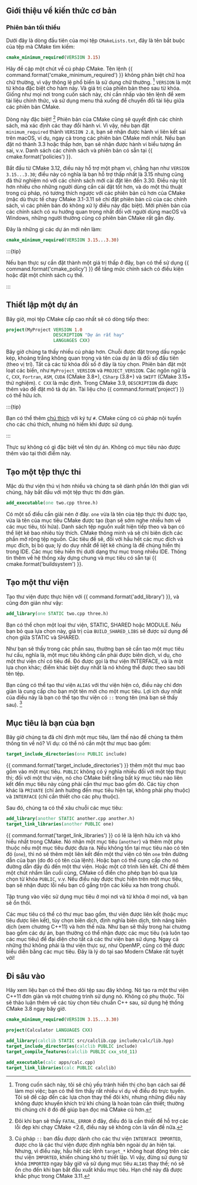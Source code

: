 ## Giới thiệu về kiến thức cơ bản

### Phiên bản tối thiểu

Dưới đây là dòng đầu tiên của mọi tệp `CMakeLists.txt`, đây là tên bắt buộc của tệp mà CMake tìm kiếm:

```cmake
cmake_minimum_required(VERSION 3.15)
```

Hãy đề cập một chút về cú pháp CMake. Tên lệnh
{{ command.format('cmake_minimum_required') }} không phân biệt chữ hoa chữ thường, vì vậy thông lệ phổ biến
là sử dụng chữ thường. [^1] `VERSION` là một từ khóa đặc biệt cho hàm này.
Và giá trị của phiên bản theo sau từ khóa. Giống như mọi nơi trong
cuốn sách này, chỉ cần nhấp vào tên lệnh để xem tài liệu chính thức,
và sử dụng menu thả xuống để chuyển đổi tài liệu giữa các phiên bản CMake.

Dòng này đặc biệt! [^2] Phiên bản của CMake cũng sẽ quyết định các chính sách,
mà xác định các thay đổi hành vi. Vì vậy, nếu bạn đặt `minimum_required` thành `VERSION 2.8`, bạn sẽ nhận được hành vi liên kết sai trên macOS, ví dụ, ngay cả trong
các phiên bản CMake mới nhất. Nếu bạn đặt nó thành 3.3 hoặc thấp hơn, bạn sẽ nhận được
hành vi biểu tượng ẩn sai, v.v. Danh sách các chính sách và phiên bản có sẵn tại
{{ cmake.format('policies') }}.

Bắt đầu từ CMake 3.12, điều này hỗ trợ một phạm vi, chẳng hạn như `VERSION 3.15...3.30`;
điều này có nghĩa là bạn hỗ trợ thấp nhất là 3.15 nhưng cũng đã thử nghiệm nó với các chính sách mới
cài đặt lên đến 3.30. Điều này tốt hơn nhiều cho những người dùng cần cài đặt tốt hơn,
và do một thủ thuật trong cú pháp, nó tương thích ngược với các phiên bản cũ hơn
của CMake (mặc dù thực tế chạy CMake 3.1-3.11 sẽ chỉ đặt phiên bản cũ
của các chính sách, vì các phiên bản đó không xử lý điều này đặc biệt). Mới
phiên bản của các chính sách có xu hướng quan trọng nhất đối với người dùng macOS và Windows, những người
thường cũng có phiên bản CMake rất gần đây.

Đây là những gì các dự án mới nên làm:

```cmake
cmake_minimum_required(VERSION 3.15...3.30)
```


:::{tip}

Nếu bạn thực sự cần đặt thành một giá trị thấp ở đây, bạn có thể sử dụng
{{ command.format('cmake_policy') }} để tăng mức chính sách có điều kiện hoặc đặt một
chính sách cụ thể.

:::

## Thiết lập một dự án

Bây giờ, mọi tệp CMake cấp cao nhất sẽ có dòng tiếp theo:

```cmake
project(MyProject VERSION 1.0
                  DESCRIPTION "Dự án rất hay"
                  LANGUAGES CXX)
```

Bây giờ chúng ta thấy nhiều cú pháp hơn. Chuỗi được đặt trong dấu ngoặc kép, khoảng trắng không quan trọng và
tên của dự án là đối số đầu tiên (theo vị trí). Tất cả các từ khóa
đối số ở đây là tùy chọn. Phiên bản đặt một loạt các biến, như
`MyProject_VERSION` và `PROJECT_VERSION`. Các ngôn ngữ là `C`, `CXX`,
`Fortran`, `ASM`, `CUDA` (CMake 3.8+), `CSharp` (3.8+) và `SWIFT` (CMake
3.15+ thử nghiệm). `C CXX` là mặc định. Trong CMake 3.9, `DESCRIPTION` đã được
thêm vào để đặt mô tả dự án. Tài liệu cho
{{ command.format('project') }} có thể hữu ích.

:::{tip}

Bạn có thể thêm
[chú thích](https://cmake.org/cmake/help/latest/manual/cmake-language.7.html#comments)
với ký tự `#`. CMake cũng có cú pháp nội tuyến cho các chú thích, nhưng
nó hiếm khi được sử dụng.

:::

Thực sự không có gì đặc biệt về tên dự án. Không có mục tiêu nào được thêm vào tại thời điểm này.

## Tạo một tệp thực thi

Mặc dù thư viện thú vị hơn nhiều và chúng ta sẽ dành phần lớn thời gian
với chúng, hãy bắt đầu với một tệp thực thi đơn giản.

```cmake
add_executable(one two.cpp three.h)
```

Có một số điều cần giải nén ở đây. `one` vừa là tên của tệp thực thi được tạo, vừa là tên của mục tiêu CMake được tạo (bạn sẽ sớm nghe nhiều hơn về các mục tiêu, tôi hứa). Danh sách tệp nguồn xuất hiện tiếp theo và bạn có thể liệt kê bao nhiêu tùy thích. CMake thông minh và sẽ chỉ biên dịch các phần mở rộng tệp nguồn. Các tiêu đề sẽ, đối với hầu hết các mục đích và mục đích, bị bỏ qua; lý do duy nhất để liệt kê chúng là để chúng hiển thị trong IDE. Các mục tiêu hiển thị dưới dạng thư mục trong nhiều IDE. Thông tin thêm về hệ thống xây dựng chung và mục tiêu có sẵn tại {{ cmake.format('buildsystem') }}.

## Tạo một thư viện

Tạo thư viện được thực hiện với {{ command.format('add_library') }}, và cũng đơn giản như vậy:

```cmake
add_library(one STATIC two.cpp three.h)
```

Bạn có thể chọn một loại thư viện, STATIC, SHARED hoặc MODULE. Nếu bạn bỏ qua lựa chọn này, giá trị của `BUILD_SHARED_LIBS` sẽ được sử dụng để chọn giữa STATIC và SHARED.

Như bạn sẽ thấy trong các phần sau, thường bạn sẽ cần tạo một mục tiêu hư cấu, nghĩa là, một mục tiêu không cần phải được biên dịch, ví dụ, cho một thư viện chỉ có tiêu đề. Đó được gọi là thư viện INTERFACE, và là một lựa chọn khác; điểm khác biệt duy nhất là nó không thể được theo sau bởi tên tệp.

Bạn cũng có thể tạo thư viện `ALIAS` với thư viện hiện có, điều này chỉ đơn giản là cung cấp cho bạn một tên mới cho một mục tiêu. Lợi ích duy nhất của điều này là bạn có thể tạo thư viện có `::` trong tên (mà bạn sẽ thấy sau). [^3]

## Mục tiêu là bạn của bạn

Bây giờ chúng ta đã chỉ định một mục tiêu, làm thế nào để chúng ta thêm thông tin về nó? Ví dụ: có thể nó cần một thư mục bao gồm:

```cmake
target_include_directories(one PUBLIC include)
```

{{ command.format('target_include_directories') }} thêm một thư mục bao gồm vào một mục tiêu. `PUBLIC` không có ý nghĩa nhiều đối với một tệp thực thi; đối với một thư viện, nó cho CMake biết rằng bất kỳ mục tiêu nào liên kết đến mục tiêu này cũng phải cần thư mục bao gồm đó. Các tùy chọn khác là `PRIVATE` (chỉ ảnh hưởng đến mục tiêu hiện tại, không phải phụ thuộc) và `INTERFACE` (chỉ cần thiết cho các phụ thuộc).

Sau đó, chúng ta có thể xâu chuỗi các mục tiêu:

```cmake
add_library(another STATIC another.cpp another.h)
target_link_libraries(another PUBLIC one)
```

{{ command.format('target_link_libraries') }} có lẽ là lệnh hữu ích và khó hiểu nhất trong CMake. Nó nhận một mục tiêu (`another`) và thêm một phụ thuộc nếu một mục tiêu được đưa ra. Nếu không tồn tại mục tiêu nào có tên đó (`one`), thì nó sẽ thêm một liên kết đến một thư viện có tên `one` trên đường dẫn của bạn (do đó có tên của lệnh). Hoặc bạn có thể cung cấp cho nó đường dẫn đầy đủ đến một thư viện. Hoặc một cờ trình liên kết. Chỉ để thêm một chút nhầm lẫn cuối cùng, CMake cổ điển cho phép bạn bỏ qua lựa chọn từ khóa `PUBLIC`, v.v. Nếu điều này được thực hiện trên một mục tiêu, bạn sẽ nhận được lỗi nếu bạn cố gắng trộn các kiểu xa hơn trong chuỗi.

Tập trung vào việc sử dụng mục tiêu ở mọi nơi và từ khóa ở mọi nơi, và bạn sẽ ổn thôi.

Các mục tiêu có thể có thư mục bao gồm, thư viện được liên kết (hoặc mục tiêu được liên kết), tùy chọn biên dịch, định nghĩa biên dịch, tính năng biên dịch (xem chương C++11) và hơn thế nữa. Như bạn sẽ thấy trong hai chương bao gồm các dự án, bạn thường có thể nhận được các mục tiêu (và luôn tạo các mục tiêu) để đại diện cho tất cả các thư viện bạn sử dụng. Ngay cả những thứ không phải là thư viện thực sự, như OpenMP, cũng có thể được biểu diễn bằng các mục tiêu. Đây là lý do tại sao Modern CMake rất tuyệt vời!

## Đi sâu vào

Hãy xem liệu bạn có thể theo dõi tệp sau đây không. Nó tạo ra một thư viện C++11 đơn giản và một chương trình sử dụng nó. Không có phụ thuộc. Tôi sẽ thảo luận thêm về các tùy chọn tiêu chuẩn C++ sau, sử dụng hệ thống CMake 3.8 ngay bây giờ.

```cmake
cmake_minimum_required(VERSION 3.15...3.30)

project(Calculator LANGUAGES CXX)

add_library(calclib STATIC src/calclib.cpp include/calc/lib.hpp)
target_include_directories(calclib PUBLIC include)
target_compile_features(calclib PUBLIC cxx_std_11)

add_executable(calc apps/calc.cpp)
target_link_libraries(calc PUBLIC calclib)

```

[^1]: Trong cuốn sách này, tôi sẽ chủ yếu tránh hiển thị cho bạn cách sai để làm mọi việc; bạn có thể tìm thấy rất nhiều ví dụ về điều đó trực tuyến. Tôi sẽ đề cập đến các lựa chọn thay thế đôi khi, nhưng những điều này không được khuyến khích trừ khi chúng là hoàn toàn cần thiết; thường thì chúng chỉ ở đó để giúp bạn đọc mã CMake cũ hơn.
[^2]: Đôi khi bạn sẽ thấy `FATAL_ERROR` ở đây, điều đó là cần thiết để hỗ trợ các lỗi đẹp khi chạy CMake <2.6, điều này sẽ không còn là vấn đề nữa.
[^3]: Cú pháp `::` ban đầu được dành cho các thư viện `INTERFACE IMPORTED`, được cho là các thư viện được định nghĩa bên ngoài dự án hiện tại. Nhưng, vì điều này, hầu hết các lệnh `target_*` không hoạt động trên các thư viện `IMPORTED`, khiến chúng khó tự thiết lập. Vì vậy, đừng sử dụng từ khóa `IMPORTED` ngay bây giờ và sử dụng mục tiêu `ALIAS` thay thế; nó sẽ ổn cho đến khi bạn bắt đầu xuất khẩu mục tiêu. Hạn chế này đã được khắc phục trong CMake 3.11.